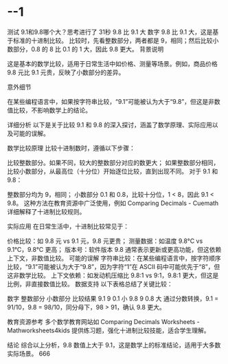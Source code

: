 # --1
测试
9.1和9.8哪个大？思考进行了
31秒
9.8 比 9.1 大
数字 9.8 比 9.1 大，这是基于标准的十进制比较。
比较时，先看整数部分，两者都是 9，相同；然后比较小数部分，0.8 的 8 比 0.1 的 1 大，因此 9.8 更大。
背景说明

这是基本的数学比较，适用于日常生活中如价格、测量等场景。例如，商品价格 9.8 元比 9.1 元贵，反映了小数部分的差异。

意外细节

在某些编程语言中，如果按字符串比较，“9.1”可能被认为大于“9.8”，但这是非数值比较，不影响数学上的结论。

详细分析
以下是关于比较 9.1 和 9.8 的深入探讨，涵盖了数学原理、实际应用以及可能的误解。

数学比较原理
比较十进制数时，遵循以下步骤：

比较整数部分。如果不同，较大的整数部分对应的数更大；
如果整数部分相同，比较小数部分，从最高位（十分位）开始逐位比较，直到出现不同。
对于 9.1 和 9.8：

整数部分均为 9，相同；
小数部分 0.1 和 0.8，比较十分位，1 < 8，因此 9.1 < 9.8。
这种方法在教育资源中广泛使用，例如 Comparing Decimals - Cuemath 详细解释了十进制比较规则。

实际应用
在日常生活中，十进制比较常见于：

价格比较：如 9.8 元 vs 9.1 元，9.8 元更贵；
测量数据：如温度 9.8°C vs 9.1°C，9.8°C 更高；
版本号：软件版本 9.8 通常表示更新或更高功能，但这依赖上下文，非数值比较。
可能的误解
字符串比较：在某些编程语言中，按字符顺序比较，“9.1”可能被认为大于“9.8”，因为字符“1”在 ASCII 码中可能优先于“8”，但这非数学比较。
上下文依赖：如发动机压缩比 9.8:1 vs 9:1，9.8:1 更大，但这是比例，非直接数值比较。
数据支持
以下表格总结了关键比较：

数字	整数部分	小数部分	比较结果
9.1	9	0.1	小
9.8	9	0.8	大
通过分数转换，9.1 = 91/10，9.8 = 98/10，同分母下，98 > 91，确认 9.8 更大。

教育资源参考
多个数学教育网站如 Comparing Decimals Worksheets - Mathworksheets4kids 提供练习题，强化十进制比较技能，适合学生理解。

结论
综合以上分析，9.8 数值上大于 9.1，这是数学上的标准结论，适用于大多数实际场景。
666

